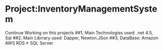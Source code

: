 # Project:InventoryManagementSystem
 Continue Working on this projects
##1, Main Technologies used: .net 4.5, Sql
##2, Main Librrary used: Dapper, Newton.JSon
##3, DataBase: Amazon AWS RDS-> SQL Server

